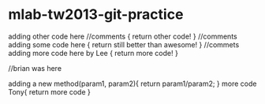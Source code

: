 mlab-tw2013-git-practice
========================

adding other code here
//comments
{
	return other code!
}
//comments
adding some code here
{
	return still better than awesome!
}
//commets
adding more code here by Lee
{
	return more code!
}

//brian was here

adding a new method(param1, param2){
	return param1/param2;
}
more code Tony{
	return more code
}



